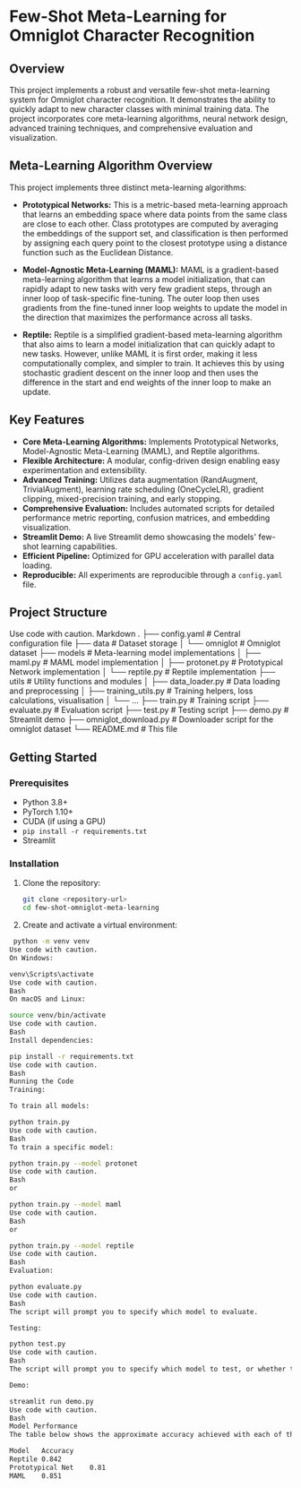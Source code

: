 # Few-Shot Meta-Learning for Omniglot Character Recognition

## Overview

This project implements a robust and versatile few-shot meta-learning system for Omniglot character recognition. It demonstrates the ability to quickly adapt to new character classes with minimal training data. The project incorporates core meta-learning algorithms, neural network design, advanced training techniques, and comprehensive evaluation and visualization.

## Meta-Learning Algorithm Overview

This project implements three distinct meta-learning algorithms:

*   **Prototypical Networks:** This is a metric-based meta-learning approach that learns an embedding space where data points from the same class are close to each other. Class prototypes are computed by averaging the embeddings of the support set, and classification is then performed by assigning each query point to the closest prototype using a distance function such as the Euclidean Distance.

*   **Model-Agnostic Meta-Learning (MAML):** MAML is a gradient-based meta-learning algorithm that learns a model initialization, that can rapidly adapt to new tasks with very few gradient steps, through an inner loop of task-specific fine-tuning. The outer loop then uses gradients from the fine-tuned inner loop weights to update the model in the direction that maximizes the performance across all tasks.

*   **Reptile:** Reptile is a simplified gradient-based meta-learning algorithm that also aims to learn a model initialization that can quickly adapt to new tasks. However, unlike MAML it is first order, making it less computationally complex, and simpler to train. It achieves this by using stochastic gradient descent on the inner loop and then uses the difference in the start and end weights of the inner loop to make an update.

## Key Features

*   **Core Meta-Learning Algorithms:** Implements Prototypical Networks, Model-Agnostic Meta-Learning (MAML), and Reptile algorithms.
*   **Flexible Architecture:** A modular, config-driven design enabling easy experimentation and extensibility.
*   **Advanced Training:** Utilizes data augmentation (RandAugment, TrivialAugment), learning rate scheduling (OneCycleLR), gradient clipping, mixed-precision training, and early stopping.
*   **Comprehensive Evaluation:** Includes automated scripts for detailed performance metric reporting, confusion matrices, and embedding visualization.
*   **Streamlit Demo:** A live Streamlit demo showcasing the models' few-shot learning capabilities.
*   **Efficient Pipeline:** Optimized for GPU acceleration with parallel data loading.
*   **Reproducible:** All experiments are reproducible through a `config.yaml` file.

## Project Structure
Use code with caution.
Markdown
.
├── config.yaml # Central configuration file
├── data # Dataset storage
│ └── omniglot # Omniglot dataset
├── models # Meta-learning model implementations
│ ├── maml.py # MAML model implementation
│ ├── protonet.py # Prototypical Network implementation
│ └── reptile.py # Reptile implementation
├── utils # Utility functions and modules
│ ├── data_loader.py # Data loading and preprocessing
│ ├── training_utils.py # Training helpers, loss calculations, visualisation
│ └── ...
├── train.py # Training script
├── evaluate.py # Evaluation script
├── test.py # Testing script
├── demo.py # Streamlit demo
├── omniglot_download.py # Downloader script for the omniglot dataset
└── README.md # This file

## Getting Started

### Prerequisites

*   Python 3.8+
*   PyTorch 1.10+
*   CUDA (if using a GPU)
*   `pip install -r requirements.txt`
*   Streamlit

### Installation

1.  Clone the repository:
    ```bash
    git clone <repository-url>
    cd few-shot-omniglot-meta-learning
    ```
2.  Create and activate a virtual environment:
   ```bash
    python -m venv venv
Use code with caution.
On Windows:

venv\Scripts\activate
Use code with caution.
Bash
On macOS and Linux:

source venv/bin/activate
Use code with caution.
Bash
Install dependencies:

pip install -r requirements.txt
Use code with caution.
Bash
Running the Code
Training:

To train all models:

python train.py
Use code with caution.
Bash
To train a specific model:

python train.py --model protonet
Use code with caution.
Bash
or

python train.py --model maml
Use code with caution.
Bash
or

python train.py --model reptile
Use code with caution.
Bash
Evaluation:

python evaluate.py
Use code with caution.
Bash
The script will prompt you to specify which model to evaluate.

Testing:

python test.py
Use code with caution.
Bash
The script will prompt you to specify which model to test, or whether to test the best model.

Demo:

streamlit run demo.py
Use code with caution.
Bash
Model Performance
The table below shows the approximate accuracy achieved with each of the models. Please note that these are the accuracies after convergence on the evaluation dataset, the test accuracy may vary:

Model	Accuracy
Reptile	0.842
Prototypical Net	0.81
MAML	0.851
